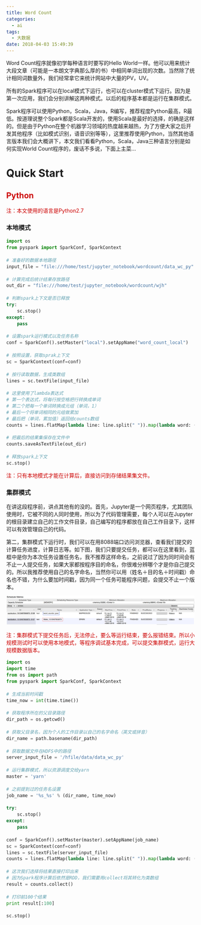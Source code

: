 ```yaml
---
title: Word Count
categories:
  - ai
tags:
  - 大数据
date: 2018-04-03 15:49:39
---
```

Word Count程序就像初学每种语言时要写的Hello World一样。他可以用来统计大段文章（可能是一本朗文字典那么厚的书）中相同单词出现的次数。当然除了统计相同词数量外，我们经常拿它来统计网站中大量的PV，UV。

所有的Spark程序可以在local模式下运行，也可以在cluster模式下运行。因为是第一次应用，我们会分别讲解这两种模式。以后的程序基本都是运行在集群模式。

Spark程序可以使用Python，Scala，Java，R编写，推荐程度Python最高，R最低。按道理说整个Spark都是Scala开发的，使用Scala是最好的选择，的确是这样的。但是由于Python在整个机器学习领域的热度越来越热，为了方便大家之后开发其他程序（比如模式识别，语音识别等等），这里推荐使用Python，当然其他语言版本我们会大概讲下，本文我们看看Python，Scala，Java三种语言分别是如何实现World Count程序的，废话不多说，下面上主菜...

# Quick Start

## <font color=#c00>Python</font>

<font color=#c00>注：本文使用的语言是Python2.7</font>

### 本地模式

``` python
import os
from pyspark import SparkConf, SparkContext

# 准备好的数据本地路径
input_file = "file:///home/test/jupyter_notebook/wordcount/data_wc_py"

# 计算完成后统计结果存放路径
out_dir = "file:///home/test/jupyter_notebook/wordcount/wjh"

# 判断spark上下文是否已释放
try:  
    sc.stop()  
except:  
    pass 

# 设置spark运行模式以及任务名称
conf = SparkConf().setMaster("local").setAppName("word_count_local")

# 按照设置，获取sprak上下文
sc = SparkContext(conf=conf)

# 按行读取数据，生成类数组
lines = sc.textFile(input_file)

# 这里使用了lambda表达式
# 第一个表达式，将每行按空格把行转换成单词
# 第二个把每一个单词转换成元组（单词，1）
# 最后一个将单词相同的元组做累加
# 最后把（单词，累加值）返回给counts数组
counts = lines.flatMap(lambda line: line.split(" ")).map(lambda word: (word, 1)).reduceByKey(lambda a, b: a + b)

# 把最后的结果集保存在文件中
counts.saveAsTextFile(out_dir) 

# 释放spark上下文
sc.stop()
```

<font color=#c00>注：只有本地模式才能在计算后，直接访问到存储结果集文件。</font>

### 集群模式

在讲这段程序前，讲点其他有的没的。首先，Jupyter是一个网页程序，尤其团队使用时，它被不同的人同时使用，所以为了代码管理需要，每个人可以在Jupyter的根目录建立自己的工作文件目录，自己编写的程序都放在自己工作目录下，这样可以有效管理自己的代码。

第二，集群模式下运行时，我们可以在用8088端口访问浏览器，查看我们提交的计算任务进度，计算日志等。如下图，我们只要提交任务，都可以在这里看到，蓝框中是你为本次任务设置任务名，我不推荐这样命名，之前说过了因为同时间会有不止一人提交任务，如果大家都按程序目的命名，你很难分辨哪个才是你自己提交的。所以我推荐使用自己的名字命名，当然你可以用（姓名＋目的名＋时间戳）命名也不错，为什么要加时间戳，因为同一个任务可能程序问题，会提交不止一个版本。

![jobname](/images/post/ai/hdp20.png)

<font color=#c00>注：集群模式下提交任务后，无法停止，要么等运行结束，要么报错结束。所以小规模测试时可以使用本地模式，等程序调试基本完成，可以提交集群模式，运行大规模数据版本。</font>

``` python
import os
import time
from os import path 
from pyspark import SparkConf, SparkContext

# 生成当前时间戳
time_now = int(time.time())

# 获取程序所在的父目录路径
dir_path = os.getcwd()

# 获取父目录名，因为个人的工作目录以自己的名字命名（英文或拼音）
dir_name = path.basename(dir_path)

# 获取数据文件在HDFS中的路径
server_input_file = '/hfile/data/data_wc_py'

# 运行集群模式，所以资源调度交给yarn
master = 'yarn'

# 之前提到过的任务名设置
job_name = '%s_%s' % (dir_name, time_now)

try:  
    sc.stop()  
except:  
    pass 

conf = SparkConf().setMaster(master).setAppName(job_name)
sc = SparkContext(conf=conf)
lines = sc.textFile(server_input_file)
counts = lines.flatMap(lambda line: line.split(" ")).map(lambda word: (word, 1)).reduceByKey(lambda a, b: a + b)

# 这次我们选择将结果直接打印出来
# 因为Spark程序计算后依然是RDD，我们需要用collect将其转化为类数组
result = counts.collect()

# 打印前100个结果
print result[:100]

sc.stop()
```